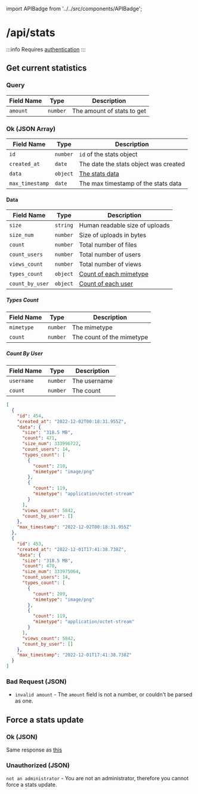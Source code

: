 import APIBadge from '../../src/components/APIBadge';

# /api/stats

:::info
Requires [authentication](/docs/api#authentication)
:::

## <APIBadge type="GET" /> Get current statistics

### Query

| Field Name | Type     | Description                |
| ---------- | -------- | -------------------------- |
| `amount`   | `number` | The amount of stats to get |

### <APIBadge type="200" /> Ok (JSON Array)

| Field Name      | Type     | Description                           |
| --------------- | -------- | ------------------------------------- |
| `id`            | `number` | `id` of the stats object              |
| `created_at`    | `date`   | The date the stats object was created |
| `data`          | `object` | [The stats data](#data)               |
| `max_timestamp` | `date`   | The max timestamp of the stats data   |

#### Data

| Field Name      | Type     | Description                            |
| --------------- | -------- | -------------------------------------- |
| `size`          | `string` | Human readable size of uploads         |
| `size_num`      | `number` | Size of uploads in bytes               |
| `count`         | `number` | Total number of files                  |
| `count_users`   | `number` | Total number of users                  |
| `views_count`   | `number` | Total number of views                  |
| `types_count`   | `object` | [Count of each mimetype](#types-count) |
| `count_by_user` | `object` | [Count of each user](#count-by-user)   |

##### Types Count

| Field Name | Type     | Description               |
| ---------- | -------- | ------------------------- |
| `mimetype` | `number` | The mimetype              |
| `count`    | `number` | The count of the mimetype |

##### Count By User

| Field Name | Type     | Description  |
| ---------- | -------- | ------------ |
| `username` | `number` | The username |
| `count`    | `number` | The count    |

```json
[
  {
    "id": 454,
    "created_at": "2022-12-02T00:18:31.955Z",
    "data": {
      "size": "318.5 MB",
      "count": 471,
      "size_num": 333996722,
      "count_users": 14,
      "types_count": [
        {
          "count": 210,
          "mimetype": "image/png"
        },
        {
          "count": 119,
          "mimetype": "application/octet-stream"
        }
      ],
      "views_count": 5842,
      "count_by_user": []
    },
    "max_timestamp": "2022-12-02T00:18:31.955Z"
  },
  {
    "id": 453,
    "created_at": "2022-12-01T17:41:38.738Z",
    "data": {
      "size": "318.5 MB",
      "count": 470,
      "size_num": 333975064,
      "count_users": 14,
      "types_count": [
        {
          "count": 209,
          "mimetype": "image/png"
        },
        {
          "count": 119,
          "mimetype": "application/octet-stream"
        }
      ],
      "views_count": 5842,
      "count_by_user": []
    },
    "max_timestamp": "2022-12-01T17:41:38.738Z"
  }
]
```

### <APIBadge type="400" /> Bad Request (JSON)

- `invalid amount` - The `amount` field is not a number, or couldn't be parsed as one.

## <APIBadge type="POST" /> Force a stats update

### <APIBadge type="200" /> Ok (JSON)

Same response as [this](#-returns-json-array)

### <APIBadge type="403" /> Unauthorized (JSON)
`not an administrator` - You are not an administrator, therefore you cannot force a stats update.
